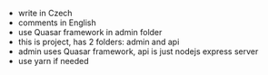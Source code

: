- write in Czech
- comments in English
- use Quasar framework in admin folder
- this is project, has 2 folders: admin and api
- admin uses Quasar framework, api is just nodejs express server
- use yarn if needed